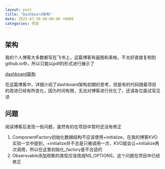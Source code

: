 ```yaml
---
layout: post
title: "Dashboard架构"
date: 2025-07-30 09:00:00 +0800
categories: 项目
---
```

## 架构
我的个人博客大多数都写在飞书上，这篇博客有画图和表格，不太好直接复制到github.io中，所以只能以pdf的形式进行展示了

[dashboard架构](/menglan.github.io/寻梦记账看板架构.pdf)

在这篇博客中，详细介绍了dashboard架构初期的思考，但是有的代码随着项目的改进已经有所变化，因为时间有限，无法对博客进行优化了，还请各位面试官见谅

## 问题
阅读博客后发现一些问题，虽然有的在项目中暂时还没有修正

1. ComponentFactory初始化数据结构不应该使用+initialize，在我的博客KVO实验一文中提到，+initialize并不总是只被调用一次，KVO就会让+initialize再次调用，所以在这里初始化_factory是不合适的
2. Obsersvable添加观察的类型应该改成NS_OPTIONS，这个问题在项目中已经修正
